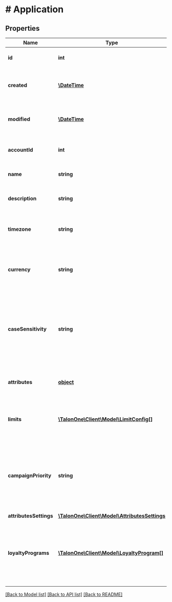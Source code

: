 # # Application

## Properties

Name | Type | Description | Notes
------------ | ------------- | ------------- | -------------
**id** | **int** | Unique ID for this entity. | 
**created** | [**\DateTime**](\DateTime.md) | The exact moment this entity was created. | 
**modified** | [**\DateTime**](\DateTime.md) | The exact moment this entity was last modified. | 
**accountId** | **int** | The ID of the account that owns this entity. | 
**name** | **string** | The name of this application. | 
**description** | **string** | A longer description of the application. | [optional] 
**timezone** | **string** | A string containing an IANA timezone descriptor. | 
**currency** | **string** | A string describing a default currency for new customer sessions. | 
**caseSensitivity** | **string** | A string indicating how should campaigns in this application deal with case sensitivity on coupon codes. | [optional] 
**attributes** | [**object**](.md) | Arbitrary properties associated with this campaign | [optional] 
**limits** | [**\TalonOne\Client\Model\LimitConfig[]**](LimitConfig.md) | Default limits for campaigns created in this application | [optional] 
**campaignPriority** | **string** | Default priority for campaigns created in this application, can be one of (universal, stackable, exclusive) | [optional] 
**attributesSettings** | [**\TalonOne\Client\Model\AttributesSettings**](AttributesSettings.md) |  | [optional] 
**loyaltyPrograms** | [**\TalonOne\Client\Model\LoyaltyProgram[]**](LoyaltyProgram.md) | An array containing all the loyalty programs to which this application is subscribed | 

[[Back to Model list]](../../README.md#documentation-for-models) [[Back to API list]](../../README.md#documentation-for-api-endpoints) [[Back to README]](../../README.md)


